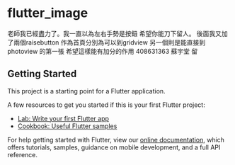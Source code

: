 # flutter_image
老師我已經盡力了。我一直以為左右手勢是按鈕 希望你能刀下留人。
後面我又加了兩個raisebutton 作為首頁分別為可以到gridview 另一個則是能直接到 photoview 的第一張
希望這樣能有加分的作用
408631363 蘇宇堂 留

## Getting Started

This project is a starting point for a Flutter application.

A few resources to get you started if this is your first Flutter project:

- [Lab: Write your first Flutter app](https://flutter.dev/docs/get-started/codelab)
- [Cookbook: Useful Flutter samples](https://flutter.dev/docs/cookbook)

For help getting started with Flutter, view our
[online documentation](https://flutter.dev/docs), which offers tutorials,
samples, guidance on mobile development, and a full API reference.
